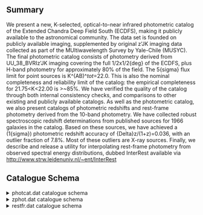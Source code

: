 ## Summary

We present a new, K-selected, optical-to-near infrared photometric catalog of the Extended Chandra Deep Field South (ECDFS), making it publicly available to the astronomical community. The data set is founded on publicly available imaging, supplemented by original z'JK imaging data collected as part of the MUltiwavelength Survey by Yale-Chile (MUSYC). The final photometric catalog consists of photometry derived from UU_38_BVRIz'JK imaging covering the full 1/2x1/2{deg} of the ECDFS, plus H-band photometry for approximately 80% of the field. The 5{sigma} flux limit for point sources is K^(AB)^_tot_=22.0. This is also the nominal completeness and reliability limit of the catalog: the empirical completeness for 21.75<K<22.00 is >~85%. We have verified the quality of the catalog through both internal consistency checks, and comparisons to other existing and publicly available catalogs. As well as the photometric catalog, we also present catalogs of photometric redshifts and rest-frame photometry derived from the 10-band photometry. We have collected robust spectroscopic redshift determinations from published sources for 1966 galaxies in the catalog. Based on these sources, we have achieved a (1{sigma}) photometric redshift accuracy of {Delta}z/(1+z)=0.036, with an outlier fraction of 7.8%. Most of these outliers are X-ray sources. Finally, we describe and release a utility for interpolating rest-frame photometry from observed spectral energy distributions, dubbed InterRest available via http://www.strw.leidenuniv.nl/~ent/InterRest

## Catalogue Schema

<details>
<summary>photcat.dat catalogue schema</summary>

| Bytes   | Format   | Units    | Label   | Explanations                                            |
|:--------|:---------|:---------|:--------|:--------------------------------------------------------|
| 1- 5    | I5       | ---      | Seq     | [1,16910]+ Object identifier number                     |
| 7- 16   | F10.7    | deg      | RAdeg   | [52.8547,53.432] Right ascension in degrees             |
| 18- 28  | F11.7    | deg      | DEdeg   | [-28.0668,-27.5507] Declination in degrees              |
| 30      | I1       | ---      | Field   | [8] Internal MUSYC field identifier (ECDFS=8)           |
| 32- 39  | F8.3     | pix      | Xpix    | X center of light position                              |
| 41- 48  | F8.3     | pix      | Ypix    | Y center of light position                              |
| 50- 54  | F5.2     | arcsec   | diam1   | [2.5,78.23] Effective diameter (1)                      |
| 56- 67  | E12.6    | 0.363mJy | FU      | [-0.384,32365.4] Observed flux in U-band (2)            |
| 69- 77  | E9.4     | 0.363mJy | e_FU    | [0.04957,3.294] FU measurement uncertainty              |
| 79- 90  | E12.6    | 0.363mJy | FU38    | [-0.681,35010] Observed flux in U_38_ band (2)          |
| 92-100  | E9.5     | 0.363mJy | e_FU38  | [0.083,7.711] FU38 measurement uncertainty              |
| 102-113 | E12.6    | 0.363mJy | FB      | [-0.6,30406] Observed flux in B-band (2)                |
| 115-123 | E9.6     | 0.363mJy | e_FB    | [0.03,3.08] FB measurement uncertainty                  |
| 125-136 | E12.6    | 0.363mJy | FV      | [-0.8,61857] Observed flux in V-band (2)                |
| 138-146 | E9.6     | 0.363mJy | e_FV    | [0.04,4.551] FV measurement uncertainty                 |
| 148-159 | E12.6    | 0.363mJy | FR      | [-1.3,114880] Observed flux in R-band (2)               |
| 161-169 | E9.6     | 0.363mJy | e_FR    | [0.05,6.221] FR measurement uncertainty                 |
| 171-182 | E12.6    | 0.363mJy | FI      | [-2.6,282972] Observed flux in I-band (2)               |
| 184-192 | E9.7     | 0.363mJy | e_FI    | [0.24,23.61] FI measurement uncertainty                 |
| 194-205 | E12.6    | 0.363mJy | Fz'     | [-116,574102] Observed flux in z' band (2)              |
| 207-215 | E9.5     | 0.363mJy | e_Fz'   | [0.49,52.52] Fz' measurement uncertainty                |
| 217-228 | E12.6    | 0.363mJy | FJ      | [-35,1.273e+6] Observed flux in J-band (2)              |
| 230-238 | E9.4     | 0.363mJy | e_FJ    | [0.633,137.5] FJ measurement uncertainty                |
| 240-251 | E12.6    | 0.363mJy | FH      | [-2e+8,8.23e+9] Observed flux in H-band (2)             |
| 253-261 | E9.4     | 0.363mJy | e_FH    | [1.1,30.3] FH measurement uncertainty                   |
| 263-274 | E12.6    | 0.363mJy | FK      | [-2,2.115e+6] Observed flux in K-band (2)               |
| 276-284 | E9.4     | 0.363mJy | e_FK    | [1.37,96.41] FK measurement uncertainty                 |
| 286-290 | F5.2     | arcsec   | diam2   | [2.5,69.6] Effective diameter of the AUTO               |
| 292-311 | F20.13   | ---      | FKtot   | [-29,760570] Total K flux-based on                      |
| 313-321 | E9.4     | ---      | e_FKtot | [1.5,18.95] FK_tot measurement uncertainty (3)          |
| 323-332 | E10.4    | ---      | FK4ap   | [-47,492100] K flux, as measured in a                   |
| 334-342 | E9.4     | ---      | e_FK4ap | [0,2.301] FK_4ap measurement uncertainty                |
| 344-363 | F20.13   | ---      | FKSEx   | [-28,760570] K flux within SExtractor's                 |
| 365-373 | E9.4     | ---      | e_FKSEx | [1.3,92.3] FK_auto measurement uncertainty              |
| 375-384 | F10.6    | arcsec   | R50     | [-10,119.113] K-band half-light radius                  |
| 386-390 | F5.3     | ---      | Ell     | [0,0.788] K band ellipticity (4)                        |
| 392-397 | F6.2     | deg      | PA      | [-90,90] K band position angle (4)                      |
| 399-402 | F4.2     | ---      | Uw      | [0,1.51] Relative weight in the U-band                  |
| 404-407 | F4.2     | ---      | U38w    | [0,1.01] Relative weight in the U_38_-band              |
| 409-412 | F4.2     | ---      | Bw      | [0,1.77] Relative weight in the B-band                  |
| 414-417 | F4.2     | ---      | Vw      | [0,2.64] Relative weight in the V-band                  |
| 419-422 | F4.2     | ---      | Rw      | [0,1.91] Relative weight in the R-band                  |
| 424-427 | F4.2     | ---      | Iw      | [0,1.33] Relative weight in the I-band                  |
| 429-432 | F4.2     | ---      | z'w     | [0,1] Relative weight in the z' band                    |
| 434-438 | F5.2     | ---      | Jw      | [0,2.64] Relative weight in the J-b                     |
| 440-444 | F5.2     | ---      | Hw      | [0,56.98] Relative weight in the H-band (5)             |
| 446-449 | F4.2     | ---      | Kw      | [0.21,2.82] Relative weight in the K-band (5)           |
| 451-455 | I5       | ---      | idSEx   | [770,24285] The original SExtractor identifier          |
| 457     | I1       | ---      | f1      | [1,1] Deblending flag from SExtractor                   |
| 459     | I1       | ---      | f2      | [0,1] Deblending flag from SExtractor                   |
| 461-471 | F11.8    | ---      | zs      | ?=-1. Literature spectroscopic redshift                 |
| 473-479 | A7       | ---      | r_zs    | Source code for zs (7)                                  |
| 481-484 | A4       | ---      | q_zs    | Quality flag for zs, from source                        |
| 486-491 | A6       | ---      | Sptype  | Spectral classification, from source                    |
| 493-509 | E17.9    | ---      | Qzs     | ?=-99. Figure of merit for zs, from                     |
| 510     | A1       | ---      | n_Qzs   | [I] I for infinity                                      |
| 512     | I1       | ---      | n_zs    | [0,5] Number of corroborating zs                        |
| 514     | I1       | ---      | f_zs    | [0,1] Flag indicating wheter zs is considered           |
| 12      | minutes  | from     | the     | catalog output by SExtractor.                           |
| 20      | =        | Cimatti  | et      | al. (2002, Cat. <J/A+A/392/395>), Mignoli et al. (2005, |

**Note**: Effective diameter (i.e., (4{pi}A)^0.5^, where A is the aperture area)
          we use the larger of SExtractor's ISO aperture and a 2.5" diameter
          aperture to measure colors (see Section 4.5).
Note (2): All fluxes are given in such a way that they can be transformed to AB
          magnitudes using a zero-point of 25; in other words, fluxes are given
          in units of 0.363mJy.
Note (3): Total K flux-based on SExtractor's AUTO measurement - with corrections
          applied for missed flux and background over-subtraction (see Section
          4.3) - and the associated measurement uncertainty, which accounts for
          correlated noise, random background subtraction errors, spatial
          variations in the noise, Poisson shot noise, etc. (see Section 4.6)
Note (4): Morphological parameters from SExtractor, measured from the 1" FWHM
          K image.
Note (5): For all but the z' and H bands, this is essentially the exposure time,
          normalized by the nominal values.
          For the H band, this value is derived from the mock exposure map
          described in Section 3.1;
          for the z' band, this is a binary flag indicating whether the z'
          photometry is significantly affected by light from a nearby bright
          star.
Note (6): Recall that we have excised all detections with an effective exposure
          time of less than 12 minutes from the catalog output by SExtractor.
Note (7): Spectroscopic redshifts have been collected from a number of public,
          published works. In collacting these redshifts, where multiple
          (consistent) redshift determinations are available for a given object,
          we have chosen to adopt the first published determination, except
          where a later determination includes spectral classification data not
          given previously. We also choose Xray selected catalogues (viz.
          Szokoly et al. (2004, Cat. <J/ApJS/155/271> and Treister et al.,
          2009ApJ...693.1713T) in preference to others,
          considering Xray selection as an additional piece of classification
          information. Where there is no consensus (e.g. two different redshifts
          from two different sources), we have chosen according to the quality
          flags. The codes for spectroscopic redshift sources are as follows:
    K20 = Cimatti et al. (2002, Cat. <J/A+A/392/395>), Mignoli et al. (2005,
          Cat. <J/A+A/437/883>)
   Xray = Szokoly et al. (2004, Cat. <J/ApJS/155/271>)
   VVDS = Le Fevre et al. (2004, Cat. <J/A+A/428/1043>)
  GDS-F = Vanzella et al. (2005, Cat. <J/A+A/434/53>,
          2006, Cat. <J/A+A/454/423>, 2008, Cat. <J/A+A/478/83>)
  GDS-V = Popesso et al. (2008, 2009A&A...494..443P)
 IMAGES = Ravikumar et al. (2007, Cat. <J/A+A/465/1099>)
 MUS-I, MUS-V = Treister et al. (2009ApJ...693.1713T)
  Kopsv = Koposov et al. (in prep.)
  KX    = Croom et al. (2001, Cat. <J/MNRAS/328/150>)
  SNe   = Strolger et al. (2004, Cat. <J/ApJ/613/200>)
 vdWel  = Van der Wel et al. (2004ApJ...601L...5V, 2005ApJ...631..145V)
 Daddi  = Daddi et al. (2005ApJ...626..680D)
 LCIRS  = Doherty et al. (2005, Cat. <J/MNRAS/361/525>)
 Kriek  = Kriek et al. (2006ApJ...649L..71K).
Note (8): For each spectroscopic redshift determination, we have evaluated a
          "figure of merit", characterising the consistency of the photometry
          with that redshift, using the recipe described by Brammer et al.
          (2008ApJ...686.1503B).

</details>

<details>
<summary>zphot.dat catalogue schema</summary>

| Bytes   | Format   | Units   | Label   | Explanations                                    |
|:--------|:---------|:--------|:--------|:------------------------------------------------|
| 1- 5    | I5       | ---     | Seq     | [1,16910]+ Object identifier as in the          |
| 7- 16   | F10.6    | ---     | ---     | [-99] Spectroscopic redshift determination as   |
| 18- 24  | F7.3     | ---     | za      | ?=-99 Maximum likelihood redshift, allowing     |
| 26- 32  | F7.3     | ---     | zm1     | ?=-99 Probability-weighted mean redshift        |
| 34- 45  | E12.6    | ---     | chia    | ?=-99.000 Chi2 value associated with each fit   |
| 47- 53  | F7.3     | ---     | zp      | ?=-99 Maximum likelihood redshift, allowing     |
| 55- 66  | E12.6    | ---     | chip    | ?=-99 Chi2 value associated with each fit       |
| 68- 74  | F7.3     | ---     | zm2     | ?=-99 Probability-weighted mean redshift with   |
| 76- 82  | F7.3     | ---     | odds    | ?=-99 The fraction of the total integrated      |
| 2       | of       | the     | zm2     | value                                           |
| 84- 90  | F7.3     | ---     | z68l    | ?=-99 Lower limit on redshift at 68% confidence |
| 92- 98  | F7.3     | ---     | z68u    | ?=-99 Upper limit on redshift at 68% confidence |
| 100-106 | F7.3     | ---     | z95l    | ?=-99 Lower limit on redshift at 95% confidence |
| 108-114 | F7.3     | ---     | z95u    | ?=-99 Upper limit on redshift at 95% confidence |
| 116-122 | F7.3     | ---     | z99l    | ?=-99 Lower limit on redshift at 99% confidence |
| 124-130 | F7.3     | ---     | z99u    | ?=-99 Upper limit on redshift at 99% confidence |
| 132-134 | I3       | ---     | Npt     | ?=-99 The number of photometric points used to  |
</details>

<details>
<summary>restfr.dat catalogue schema</summary>

| Bytes   | Format   | Units   | Label    | Explanations                                  |
|:--------|:---------|:--------|:---------|:----------------------------------------------|
| 1- 5    | I5       | ---     | Seq      | [1,16910]+ Object identifier as in the        |
| 7- 13   | F7.3     | ---     | z        | ?=-99.000 Assumed redshift; we use either the |
| 2       | value    | output  | by       | EAZY, or the spectroscopic                    |
| 15- 24  | E10.4    | ---     | RFBU     | ?=-99.000 Rest-frame photometry for           |
| 26- 27  | I2       | ---     | extrapnf | [-1,1] Extrapn flag from InterRest (1)        |
| 29      | I1       | ---     | wigapnf  | [0,3] Widegapn flag from InterRest (2)        |
| 31- 40  | E10.4    | ---     | RFBB     | ?=-99.000 Rest-frame photometry for           |
| 42- 43  | I2       | ---     | exBBf    | [-1,1] Extrapn flag (1)                       |
| 45      | I1       | ---     | wiBBf    | [0,3] Widegapn flag (2)                       |
| 47- 56  | E10.4    | ---     | RFBV     | ?=-99.000 Rest-frame photometry for           |
| 58- 59  | I2       | ---     | exBVf    | [-1,1] Extrapn flag (1)                       |
| 61      | I1       | ---     | wiBVf    | [0,3] Widegapn flag (2)                       |
| 63- 72  | E10.4    | ---     | RFBR     | ?=-99.000 Rest-frame photometry for           |
| 74- 75  | I2       | ---     | exBRf    | [-1,1] Extrapn flag (1)                       |
| 77      | I1       | ---     | wiBRf    | [0,3] Widegapn flag (2)                       |
| 79- 88  | E10.4    | ---     | RFBI     | ?=-99.000 Rest-frame photometry for           |
| 90- 91  | I2       | ---     | exBIf    | [-1,1] Extrapn flag (1)                       |
| 93      | I1       | ---     | wiBIf    | [0,3] Widegapn flag (2)                       |
| 95-104  | E10.4    | ---     | RFJU     | ?=-99.000 Rest-frame photometry for           |
| 106-107 | I2       | ---     | exJUf    | [-1,1] Extrapn flag (1)                       |
| 109     | I1       | ---     | wiJUf    | [0,3] Widegapn flag (2)                       |
| 111-120 | E10.4    | ---     | RFJB     | ?=-99.000 Rest-frame photometry for           |
| 122-123 | I2       | ---     | exJBf    | [-1,1] Extrapn flag (1)                       |
| 125     | I1       | ---     | wiJBf    | [0,3] Widegapn flag (2)                       |
| 127-136 | E10.4    | ---     | RFJV     | ?=-99.000 Rest-frame photometry for           |
| 138-139 | I2       | ---     | exJVf    | [-1,1] Extrapn flag (1)                       |
| 141     | I1       | ---     | wiJVf    | [0,3] Widegapn flag (2)                       |
| 143-152 | E10.4    | ---     | RFJR     | ?=-99.000 Rest-frame photometry for           |
| 154-155 | I2       | ---     | exJRf    | [-1,1] Extrapn flag (1)                       |
| 157     | I1       | ---     | wiJRf    | [0,3] Widegapn flag (2)                       |
| 159-168 | E10.4    | ---     | RFJI     | ?=-99.000 ] Rest-frame photometry for         |
| 170-171 | I2       | ---     | exJIf    | [-1,1] Extrapnflag  (1)                       |
| 173     | I1       | ---     | wiJIf    | [0,3] Widegapn flag (2)                       |
| 175-184 | E10.4    | ---     | RFGu     | ?=-99.000 Rest-frame photometry for           |
| 186-187 | I2       | ---     | exGuf    | [-1,1] Extrapn flag (1)                       |
| 189     | I1       | ---     | wiGuf    | [0,3] Widegapn flag (2)                       |
| 191-200 | E10.4    | ---     | RFGg     | ?=-99.000 Rest-frame photometry for           |
| 202-203 | I2       | ---     | exGgf    | [-1,1] Extrapn flag (1)                       |
| 205     | I1       | ---     | wiGgf    | [0,3] Widegapn flag (2)                       |
| 207-216 | E10.4    | ---     | RFGr     | ?=-99.000 Rest-frame photometry for           |
| 218-219 | I2       | ---     | exGrf    | [-1,1] Extrapn flag (1)                       |
| 221     | I1       | ---     | wiGrf    | [0,3] Widegapn flag (2)                       |
| 223-232 | E10.4    | ---     | RFGi     | ?=-99.000 Rest-frame photometry for           |
| 234-235 | I2       | ---     | exGif    | [-1,1] Extrapn flag (1)                       |
| 237     | I1       | ---     | wiGif    | [0,3] Widegapn flag (2)                       |
| 239-248 | E10.4    | ---     | RFGz     | ?=-99.000 Rest-frame photometry for           |
| 250-251 | I2       | ---     | exGzf    | [-1,1] Extrapn flag (1)                       |
| 253     | I1       | ---     | wiGzf    | [0,3] Widegapn flag (2)                       |
| 255-264 | E10.4    | ---     | RFNUV    | ?=-99.000 Rest-frame photometry for           |
| 266-267 | I2       | ---     | exNUVf   | [-1,0] Extrapn flag (1)                       |
| 269     | I1       | ---     | wiNUVf   | [0,3] Widegapn flag (2)                       |
| 271-280 | E10.4    | ---     | RFFUV    | ?=-99.000 Rest-frame photometry for           |
| 282-283 | I2       | ---     | exFUVf   | [-1,0] Extrapnflag (1)                        |
| 285     | I1       | ---     | wiFUVf   | [0,3] Widegapn flag (2)                       |
| 287-292 | F6.2     | ---     | Dist     | ?=-99.00 The distance modulus implied by      |
| 99      | in       | the     | RFFUV    | column means Infinite value.                  |

**Note**: Flag outputs by InteRest, extrapn, where n refers to the
     rest-frame filter number, which indicates where it has extrapolated
     beyond the observed SED.
Note (2): Flag outputs by InteRest, widegapn, where n refers to the
     rest-frame filter number, which indicates where it has not used
     neighboring filters due to, for example, missing or negative
     photometry.
Note (3): -99 in the RFFUV column means Infinite value.
Note (4): the fluxes are observed fluxes through rest-frame filters:
     therefore the conversion to apparent and rest-frame magnitudes using
     the appropriate zero-point and distanc modulus should be performed.

</details>
